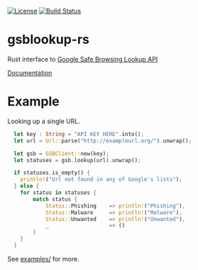[![License](http://img.shields.io/badge/license-MIT-blue.svg)](https://github.com/insanitybit/gsblookup-rs/blob/master/LICENSE) [![Build Status](https://travis-ci.org/insanitybit/gsblookup-rs.png)](https://travis-ci.org/insanitybit/gsblookup-rs)

# gsblookup-rs
Rust interface to [Google Safe Browsing Lookup API](https://developers.google.com/safe-browsing/lookup_guide)

[Documentation](https://insanitybit.github.io/gsblookup-rs/gsbrs/)

# Example

Looking up a single URL.

```rust
  let key : String = "API KEY HERE".into();
  let url = Url::parse("http://exampleurl.org/").unwrap();

  let gsb = GSBClient::new(key);
  let statuses = gsb.lookup(url).unwrap();

  if statuses.is_empty() {
    println!("Url not found in any of Google's lists");
  } else {
    for status in statuses {
        match status {
            Status::Phishing    => println!("Phishing"),
            Status::Malware     => println!("Malware"),
            Status::Unwanted    => println!("Unwanted"),
            _                   => ()
        }
    }
  }
```

See [examples/](https://github.com/insanitybit/gsblookup-rs/tree/master/examples) for more.
